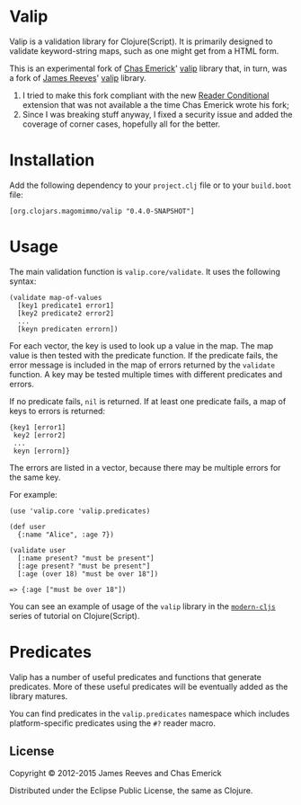 # Valip

Valip is a validation library for Clojure(Script). It is primarily
designed to validate keyword-string maps, such as one might get from a
HTML form.

This is an experimental fork of
[Chas Emerick](https://github.com/cemerick)'
[valip](https://github.com/cemerick/valip) library that, in turn, was
a fork of [James Reeves](http://github.com/weavejester)'
[valip](http://github.com/weavejester/valip) library.

1. I tried to make this fork compliant with the new
   [Reader Conditional](http://clojure.org/reader#The%20Reader--Reader%20Conditionals)
   extension that was not available a the time Chas Emerick wrote his
   fork;
2. Since I was breaking stuff anyway, I fixed a security issue and
   added the coverage of corner cases, hopefully all for the better.

# Installation

Add the following dependency to your `project.clj` file or to your
`build.boot` file:

    [org.clojars.magomimmo/valip "0.4.0-SNAPSHOT"]

# Usage

The main validation function is `valip.core/validate`. It uses the
following syntax:

    (validate map-of-values
      [key1 predicate1 error1]
      [key2 predicate2 error2]
      ...
      [keyn predicaten errorn])

For each vector, the key is used to look up a value in the map. The map value
is then tested with the predicate function. If the predicate fails, the error
message is included in the map of errors returned by the `validate` function. A
key may be tested multiple times with different predicates and errors.

If no predicate fails, `nil` is returned. If at least one predicate fails, a
map of keys to errors is returned:

    {key1 [error1]
     key2 [error2]
     ...
     keyn [errorn]}

The errors are listed in a vector, because there may be multiple errors for the
same key.

For example:

    (use 'valip.core 'valip.predicates)

    (def user
      {:name "Alice", :age 7})

    (validate user
      [:name present? "must be present"]
      [:age present? "must be present"]
      [:age (over 18) "must be over 18"])

    => {:age ["must be over 18"])

You can see an example of usage of the `valip` library in the
[`modern-cljs`](https://github.com/magomimmo/modern-cljs) series of
tutorial on Clojure(Script).

# Predicates

Valip has a number of useful predicates and functions that generate
predicates.  More of these useful predicates will be eventually added
as the library matures.

You can find predicates in the `valip.predicates` namespace which
includes platform-specific predicates using the `#?` reader macro.

## License

Copyright © 2012-2015 James Reeves and Chas Emerick

Distributed under the Eclipse Public License, the same as Clojure.
